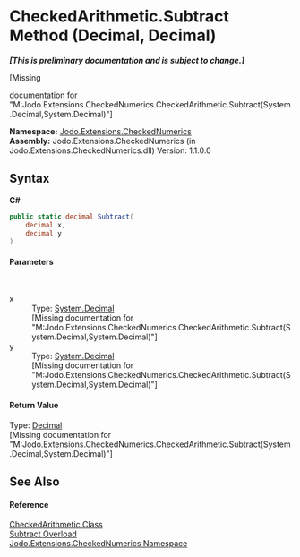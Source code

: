 # CheckedArithmetic.Subtract Method (Decimal, Decimal)
 _**\[This is preliminary documentation and is subject to change.\]**_

\[Missing <summary> documentation for "M:Jodo.Extensions.CheckedNumerics.CheckedArithmetic.Subtract(System.Decimal,System.Decimal)"\]

**Namespace:**&nbsp;<a href="N_Jodo_Extensions_CheckedNumerics">Jodo.Extensions.CheckedNumerics</a><br />**Assembly:**&nbsp;Jodo.Extensions.CheckedNumerics (in Jodo.Extensions.CheckedNumerics.dll) Version: 1.1.0.0

## Syntax

**C#**<br />
``` C#
public static decimal Subtract(
	decimal x,
	decimal y
)
```


#### Parameters
&nbsp;<dl><dt>x</dt><dd>Type: <a href="https://docs.microsoft.com/dotnet/api/system.decimal" target="_blank" rel="noopener noreferrer">System.Decimal</a><br />\[Missing <param name="x"/> documentation for "M:Jodo.Extensions.CheckedNumerics.CheckedArithmetic.Subtract(System.Decimal,System.Decimal)"\]</dd><dt>y</dt><dd>Type: <a href="https://docs.microsoft.com/dotnet/api/system.decimal" target="_blank" rel="noopener noreferrer">System.Decimal</a><br />\[Missing <param name="y"/> documentation for "M:Jodo.Extensions.CheckedNumerics.CheckedArithmetic.Subtract(System.Decimal,System.Decimal)"\]</dd></dl>

#### Return Value
Type: <a href="https://docs.microsoft.com/dotnet/api/system.decimal" target="_blank" rel="noopener noreferrer">Decimal</a><br />\[Missing <returns> documentation for "M:Jodo.Extensions.CheckedNumerics.CheckedArithmetic.Subtract(System.Decimal,System.Decimal)"\]

## See Also


#### Reference
<a href="T_Jodo_Extensions_CheckedNumerics_CheckedArithmetic">CheckedArithmetic Class</a><br /><a href="Overload_Jodo_Extensions_CheckedNumerics_CheckedArithmetic_Subtract">Subtract Overload</a><br /><a href="N_Jodo_Extensions_CheckedNumerics">Jodo.Extensions.CheckedNumerics Namespace</a><br />